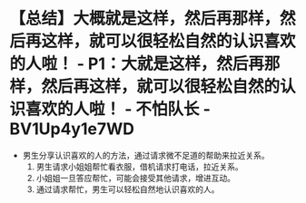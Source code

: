 # 【总结】大概就是这样，然后再那样，然后再这样，就可以很轻松自然的认识喜欢的人啦！ - P1：大就是这样，然后再那样，然后再这样，就可以很轻松自然的认识喜欢的人啦！ - 不怕队长 - BV1Up4y1e7WD

-   男生分享认识喜欢的人的方法，通过请求微不足道的帮助来拉近关系。
    1.  男生请求小姐姐帮忙看衣服，借机请求打电话，拉近关系。
    2.  小姐姐一旦答应帮忙，可能会接受其他请求，增进互动。
    3.  通过请求帮忙，男生可以轻松自然地认识喜欢的人。